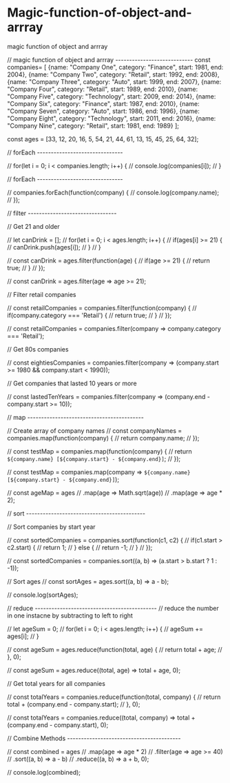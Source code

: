 # Magic-function-of-object-and-arrray
magic function of object and arrray


// magic function of object and arrray ----------------------------
const companies= [
    {name: "Company One", category: "Finance", start: 1981, end: 2004},
    {name: "Company Two", category: "Retail", start: 1992, end: 2008},
    {name: "Company Three", category: "Auto", start: 1999, end: 2007},
    {name: "Company Four", category: "Retail", start: 1989, end: 2010},
    {name: "Company Five", category: "Technology", start: 2009, end: 2014},
    {name: "Company Six", category: "Finance", start: 1987, end: 2010},
    {name: "Company Seven", category: "Auto", start: 1986, end: 1996},
    {name: "Company Eight", category: "Technology", start: 2011, end: 2016},
    {name: "Company Nine", category: "Retail", start: 1981, end: 1989}
  ];
  
  const ages = [33, 12, 20, 16, 5, 54, 21, 44, 61, 13, 15, 45, 25, 64, 32];
  

  // forEach -------------------------------

  // for(let i = 0; i < companies.length; i++) {
  //   console.log(companies[i]);
  // }
  
  // forEach -------------------------------
  
  // companies.forEach(function(company) {
  //   console.log(company.name);
  // });
  
  // filter --------------------------------
  
  // Get 21 and older 
  
  // let canDrink = [];
  // for(let i = 0; i < ages.length; i++) {
  //   if(ages[i] >= 21) {
  //     canDrink.push(ages[i]);
  //   }
  // }
  
  // const canDrink = ages.filter(function(age) {
  //   if(age >= 21) {
  //     return true;
  //   }
  // });
  
//   const canDrink = ages.filter(age => age >= 21);
  
  // Filter retail companies
  
  // const retailCompanies = companies.filter(function(company) {
  //   if(company.category === 'Retail') {
  //     return true;
  //   }
  // });
  
//   const retailCompanies = companies.filter(company => company.category === 'Retail');
  
  // Get 80s companies
  
//   const eightiesCompanies = companies.filter(company => (company.start >= 1980 && company.start < 1990));
  
  // Get companies that lasted 10 years or more
  
//   const lastedTenYears = companies.filter(company => (company.end - company.start >= 10));
  
  // map ------------------------------------------
  
  // Create array of company names
  // const companyNames = companies.map(function(company) {
  //   return company.name;
  // });
  
  // const testMap = companies.map(function(company) {
  //   return `${company.name} [${company.start} - ${company.end}]`;
  // });
  
  // const testMap = companies.map(company => `${company.name} [${company.start} - ${company.end}]`);
  
  // const ageMap = ages
  //   .map(age => Math.sqrt(age))
  //   .map(age => age * 2);
  
  
  
  // sort -------------------------------------------
  
  // Sort companies by start year
  
  // const sortedCompanies  = companies.sort(function(c1, c2) {
  //   if(c1.start > c2.start) {
  //     return 1;
  //   } else {
  //     return -1;
  //   }
  // });
  
  // const sortedCompanies = companies.sort((a, b) => (a.start > b.start ? 1 : -1));
  
  // Sort ages
  // const sortAges = ages.sort((a, b) => a - b);
  
  // console.log(sortAges);
  
  
  // reduce  --------------------------------------------
  // reduce the number in one instacne by subtracting to left to right 
  
  // let ageSum = 0;
  // for(let i = 0; i < ages.length; i++) {
  //   ageSum += ages[i];
  // }
  
  // const ageSum = ages.reduce(function(total, age) {
  //   return total + age;
  // }, 0);
  
  // const ageSum = ages.reduce((total, age) => total + age, 0);
  
  // Get total years for all companies
  
  // const totalYears = companies.reduce(function(total, company) {
  //   return total + (company.end - company.start);
  // }, 0);
  
//   const totalYears = companies.reduce((total, company) => total + (company.end - company.start), 0);
  
  // Combine Methods -----------------------------------------
  
//   const combined = ages
//     .map(age => age * 2)
//     .filter(age => age >= 40)
//     .sort((a, b) => a - b)
//     .reduce((a, b) => a + b, 0);
  
//   console.log(combined);
  
